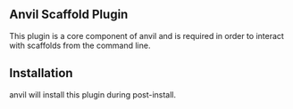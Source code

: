## Anvil Scaffold Plugin

This plugin is a core component of anvil and is required in order to interact with scaffolds from the command line.

## Installation

anvil will install this plugin during post-install.
